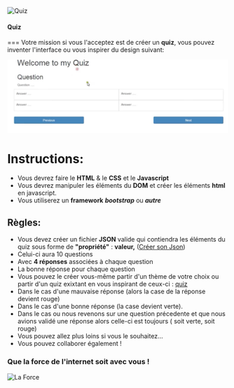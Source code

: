 ![Quiz](https://media.giphy.com/media/bUloLSk9NoOcw/giphy.gif)

#### Quiz
===
Votre mission si vous l'acceptez est de créer un **quiz**, vous pouvez inventer l'interface ou vous inspirer du design suivant:

![Design](design_projet-1.png)

# Instructions:
+ Vous devrez faire le **HTML** & le **CSS** et le **Javascript** 
+ Vous devrez manipuler les éléments du **DOM** et créer les éléments **html** en javascript. 
+ Vous utiliserez un **framework**  __*bootstrap*__ ou __*autre*__

##  Règles:
+ Vous devez créer un fichier **JSON** valide qui contiendra les éléments du quiz sous forme de **"propriété"** : **valeur,** ([Créer son Json](https://jsonformatter.org/dc713e)) 
+ Celui-ci aura 10 questions
+ Avec **4 réponses** associées à chaque question
+ La bonne réponse pour chaque question
+ Vous pouvez le créer vous-même partir d'un thème de votre choix ou partir d'un quiz exixtant en vous inspirant de ceux-ci : [quiz](http://www.quiz-en-folie.com/)
+ Dans le cas d'une mauvaise réponse (alors la case de la réponse devient rouge)
+ Dans le cas d'une bonne réponse (la case devient verte).
+ Dans le cas ou nous revenons sur une question précedente et que nous avions validé une réponse alors celle-ci est toujours ( soit verte, soit rouge)
+ Vous pouvez allez plus loins si vous le souhaitez...
+ Vous pouvez collaborer également !

### Que la force de l'internet soit avec vous !
![La Force](https://wtfbabe.files.wordpress.com/2016/04/the-force-awakens-03-gif-landing-wtf-watch-the-film-saint-pauly.gif)


